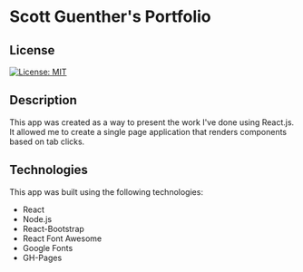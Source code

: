 # Scott Guenther's Portfolio

## License
[![License: MIT](https://img.shields.io/badge/License-MIT-yellow.svg 'Click for more information on the Massachusets Institute of Technology License (MIT)')](https://opensource.org/licenses/MIT)

## Description
This app was created as a way to present the work I've done using React.js. It allowed me to create a single page application that renders components based on tab clicks.

## Technologies
This app was built using the following technologies:
- React
- Node.js
- React-Bootstrap
- React Font Awesome
- Google Fonts
- GH-Pages

